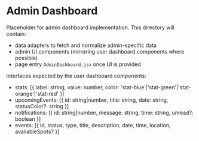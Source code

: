 # Admin Dashboard

Placeholder for admin dashboard implementation. This directory will contain:

- data adapters to fetch and normalize admin-specific data
- admin UI components (mirroring user dashboard components where possible)
- page entry `AdminDashboard.jsx` once UI is provided

Interfaces expected by the user dashboard components:

- stats: [{ label: string, value: number, color: 'stat-blue'|'stat-green'|'stat-orange'|'stat-red' }]
- upcomingEvents: [{ id: string|number, title: string, date: string, statusColor?: string }]
- notifications: [{ id: string|number, message: string, time: string, unread?: boolean }]
- events: [{ id, status, type, title, description, date, time, location, availableSpots? }]


